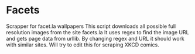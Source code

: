 # Facets
Scrapper for facet.la wallpapers
This script downloads all possible full resolution images from the site facets.la
It uses regex to find the image URL and gets page data from urllib.
By changing regex and URL it should work with similar sites.
Will try to edit this for scraping XKCD comics.
